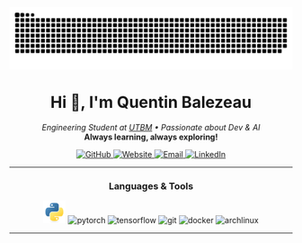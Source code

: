 <!-- 
  Astuce: Si tu veux ajouter ou modifier des images/badges, 
  pense à tester sur un repository test ou via un markdown editor.
-->

<!-- 
  Section Snake (pour l'animation GitHub Snake)
  Assure-toi d’avoir bien le fichier `dist/github-snake.svg` 
  ou `dist/github-snake-dark.svg` dans ton repo, ou d’un 
  lien externe fonctionnel si tu veux garder l’animation.
-->
<p align="center">
  <picture>
    <source media="(prefers-color-scheme: dark)" srcset="dist/github-snake-dark.svg" />
    <source media="(prefers-color-scheme: light)" srcset="dist/github-snake.svg" />
    <img alt="github-snake" src="dist/github-snake.svg" />
  </picture>
</p>

<!-- Titre principal -->
<h1 align="center">Hi 👋, I'm Quentin Balezeau</h1>

<!-- Petit texte de présentation/intro -->
<p align="center">
  <em>Engineering Student at <a href="https://www.utbm.fr/">UTBM</a> • Passionate about Dev & AI</em><br/>
  <strong>Always learning, always exploring!</strong>
</p>

<!-- Badges simples, tu peux en rajouter selon tes besoins -->
<!-- Badges simples, tu peux en rajouter selon tes besoins -->
<p align="center">
  <a href="https://github.com/balezeauquentin?tab=repositories" target="_blank">
    <img src="https://img.shields.io/badge/My%20Projects-%2312100E.svg?logo=github&style=for-the-badge" alt="GitHub" />
  </a>
  <a href="https://balezeau.fr" target="_blank">
    <img src="https://img.shields.io/badge/Website-%2312100E.svg?style=for-the-badge&logo=google-chrome" alt="Website" />
  </a>
  <a href="mailto:quentin.balezeau@utbm.fr" target="_blank">
    <img src="https://img.shields.io/badge/Email-%23D14836.svg?style=for-the-badge&logo=gmail&logoColor=white" alt="Email" />
  </a>
  <!-- Badge LinkedIn -->
  <a href="https://www.linkedin.com/in/quentin-balezeau" target="_blank">
    <img src="https://img.shields.io/badge/LinkedIn-%230A66C2.svg?style=for-the-badge&logo=linkedin&logoColor=white" alt="LinkedIn" />
  </a>
</p>

---

<!-- Section "Languages and Tools" -->
<h3 align="center">Languages & Tools</h3>
<p align="center">
    <img src="https://raw.githubusercontent.com/teamedwardforever/Readme-Generator/71f25dd8b98329b168142a6b782a107b75eab178/svg/Skills/Languages/python-original.svg" alt="python" width="40" height="40"/>
    <img src="https://www.vectorlogo.zone/logos/pytorch/pytorch-icon.svg" alt="pytorch" width="40" height="40"/>
    <img src="https://cdn.jsdelivr.net/gh/devicons/devicon/icons/tensorflow/tensorflow-original.svg" alt="tensorflow" width="40" height="40" />
    <img src="https://www.vectorlogo.zone/logos/git-scm/git-scm-icon.svg" alt="git" width="40" height="40"/>
    <img src="https://cdn.jsdelivr.net/gh/devicons/devicon/icons/docker/docker-plain.svg" alt="docker" width="40" height="40"/>
    <img src="https://cdn.jsdelivr.net/gh/devicons/devicon/icons/archlinux/archlinux-original.svg" alt="archlinux" width="40" height="40"/>
</p>

---

<!-- Section "GitHub Stats" (optionnel, tu peux enlever ou modifier) -->
<div align="center">
  <img src="https://github-
